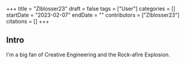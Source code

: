 +++
title = "Zlblosser23"
draft = false
tags = ["User"]
categories = []
startDate = "2023-02-07"
endDate = ""
contributors = ["Zlblosser23"]
citations = []
+++

## Intro

I'm a big fan of Creative Engineering and the Rock-afire Explosion.
